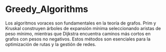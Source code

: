 # Greedy_Algorithms
Los algoritmos voraces son fundamentales en la teoría de grafos. Prim y Kruskal construyen árboles de expansión mínima seleccionando aristas de peso mínimo, mientras que Dijkstra encuentra caminos más cortos en grafos con pesos no negativos. Estos métodos son esenciales para la optimización de rutas y la gestión de redes.
